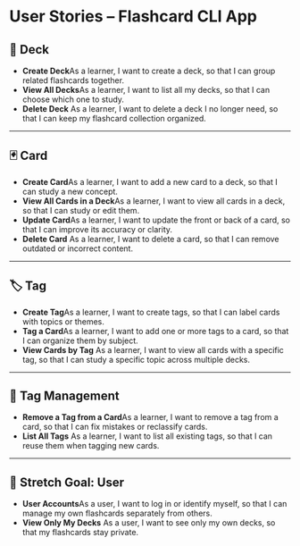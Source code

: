 # User Stories – Flashcard CLI App

## 📘 Deck

- **Create Deck**As a learner, I want to create a deck, so that I can group related flashcards together.
- **View All Decks**As a learner, I want to list all my decks, so that I can choose which one to study.
- **Delete Deck**
  As a learner, I want to delete a deck I no longer need, so that I can keep my flashcard collection organized.

---

## 🃏 Card

- **Create Card**As a learner, I want to add a new card to a deck, so that I can study a new concept.
- **View All Cards in a Deck**As a learner, I want to view all cards in a deck, so that I can study or edit them.
- **Update Card**As a learner, I want to update the front or back of a card, so that I can improve its accuracy or clarity.
- **Delete Card**
  As a learner, I want to delete a card, so that I can remove outdated or incorrect content.

---

## 🏷️ Tag

- **Create Tag**As a learner, I want to create tags, so that I can label cards with topics or themes.
- **Tag a Card**As a learner, I want to add one or more tags to a card, so that I can organize them by subject.
- **View Cards by Tag**
  As a learner, I want to view all cards with a specific tag, so that I can study a specific topic across multiple decks.

---

## 🔄 Tag Management

- **Remove a Tag from a Card**As a learner, I want to remove a tag from a card, so that I can fix mistakes or reclassify cards.
- **List All Tags**
  As a learner, I want to list all existing tags, so that I can reuse them when tagging new cards.

---

## 🧑 Stretch Goal: User

- **User Accounts**As a user, I want to log in or identify myself, so that I can manage my own flashcards separately from others.
- **View Only My Decks**
  As a user, I want to see only my own decks, so that my flashcards stay private.
